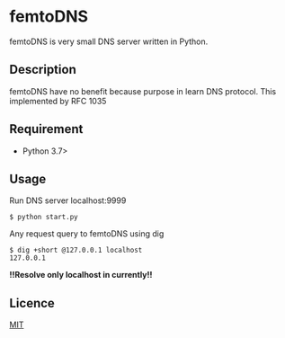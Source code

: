 femtoDNS
==
femtoDNS is very small DNS server written in Python.

## Description
femtoDNS have no benefit because purpose in learn DNS protocol.
This implemented by RFC 1035

## Requirement
 - Python 3.7>

## Usage
Run DNS server localhost:9999
```
$ python start.py
```

Any request query to femtoDNS using dig
```
$ dig +short @127.0.0.1 localhost
127.0.0.1
```
**!!Resolve only localhost in currently!!**

## Licence
[MIT]()
